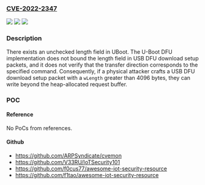 ### [CVE-2022-2347](https://cve.mitre.org/cgi-bin/cvename.cgi?name=CVE-2022-2347)
![](https://img.shields.io/static/v1?label=Product&message=Uboot&color=blue)
![](https://img.shields.io/static/v1?label=Version&message=%3C%3D%202022.07%20&color=brighgreen)
![](https://img.shields.io/static/v1?label=Vulnerability&message=CWE-122%20Heap-based%20Buffer%20Overflow&color=brighgreen)

### Description

There exists an unchecked length field in UBoot. The U-Boot DFU implementation does not bound the length field in USB DFU download setup packets, and it does not verify that the transfer direction corresponds to the specified command. Consequently, if a physical attacker crafts a USB DFU download setup packet with a `wLength` greater than 4096 bytes, they can write beyond the heap-allocated request buffer.

### POC

#### Reference
No PoCs from references.

#### Github
- https://github.com/ARPSyndicate/cvemon
- https://github.com/V33RU/IoTSecurity101
- https://github.com/f0cus77/awesome-iot-security-resource
- https://github.com/f1tao/awesome-iot-security-resource

